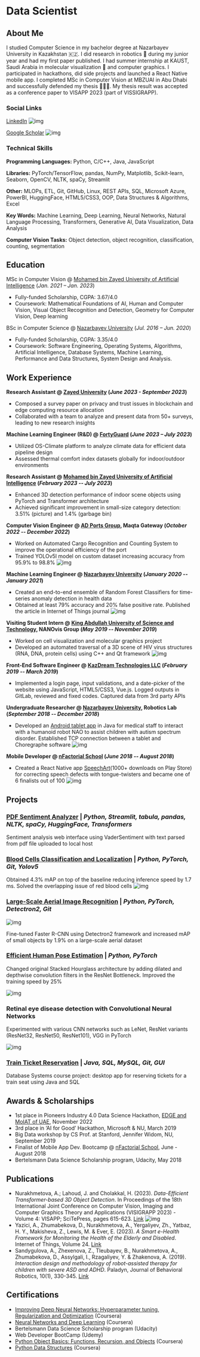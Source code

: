 # Data Scientist

## About Me
I studied Computer Science in my bachelor degree at Nazarbayev University in Kazakhstan 🇰🇿. I did research in robotics 🤖 during my junior year and had my first paper published. I had summer internship at KAUST, Saudi Arabia in molecular visualization 🧬 and computer graphics. I participated in hackathons, did side projects and launched a React Native mobile app.  I completed MSc in Computer Vision at MBZUAI in Abu Dhabi and successfully defended my thesis 👩🏻‍🎓. My thesis result was accepted as a conference paper to VISAPP 2023 (part of VISSIGRAPP).

### Social Links
[LinkedIn](https://www.linkedin.com/in/nurakhmetova/)
![img](assets/img/linkedin.png)

[Google Scholar](https://scholar.google.com/citations?hl=en&user=yfIe898AAAAJ)
![img](assets/img/graduation-cap.png)

### Technical Skills
**Programming Languages:** Python, C/C++, Java, JavaScript

**Libraries:** PyTorch/TensorFlow, pandas, NumPy, Matplotlib, Scikit-learn, Seaborn, OpenCV, NLTK, spaCy, Streamlit

**Other:** MLOPs, ETL, Git, GitHub, Linux, REST APIs, SQL, Microsoft Azure, PowerBI, HuggingFace, HTML5/CSS3, OOP, Data Structures & Algorithms, Excel

**Key Words:** Machine Learning, Deep Learning, Neural Networks, Natural Language Processing, Transformers, Generative AI, Data Visualization, Data Analysis

**Computer Vision Tasks:** Object detection, object recognition, classification, counting, segmentation

## Education
MSc in Computer Vision @ [Mohamed bin Zayed University of Artificial Intelligence](https://mbzuai.ac.ae)  (_Jan. 2021 – Jan. 2023_)
- Fully-funded Scholarship, CGPA: 3.67/4.0
- Coursework: Mathematical Foundations of AI, Human and Computer Vision, Visual Object Recognition and Detection, Geometry for Computer Vision, Deep learning
  
BSc in Computer Science @ [Nazarbayev University](https://nu.edu.kz) (_Jul. 2016 – Jun. 2020_)
- Fully-funded Scholarship, CGPA: 3.35/4.0
- Coursework: Software Engineering, Operating Systems, Algorithms, Artificial Intelligence, Database Systems, Machine Learning, Performance and Data Structures, System Design and Analysis.

## Work Experience
**Research Assistant @ [Zayed University](https://zu.ac.ae) (_June 2023 - September 2023_)** 
- Composed a survey paper on privacy and trust issues in blockchain and edge computing resource allocation
- Collaborated with a team to analyze and present data from 50+ surveys, leading to new research insights

**Machine Learning Engineer (R&D) @ [FortyGuard](https://fortyguard.com) (_June 2023 – July 2023_)**
- Utilized OS-Climate platform to analyze climate data for efficient data pipeline design
- Assessed thermal comfort index datasets globally for indoor/outdoor environments

**Research Assistant @ [Mohamed bin Zayed University of Artificial Intelligence](https://mbzuai.ac.ae) (_February 2023 -- July 2023_)**
- Enhanced 3D detection performance of indoor scene objects using PyTorch and Transformer architecture
- Achieved significant improvement in small-size category detection: 3.51% (picture) and 1.4% (garbage bin)

**Computer Vision Engineer @ [AD Ports Group](https://www.adportsgroup.com/), Maqta Gateway (_October 2022 -- December 2022_)**
- Worked on Automated Cargo Recognition and Counting System to improve the operational efficiency of the port
- Trained YOLOv5l model on custom dataset increasing accuracy from 95.9% to 98.8%
![img](assets/img/adports.png)

**Machine Learning Engineer @ [Nazarbayev University](https://nu.edu.kz/) (_January 2020 -- January 2021_)**
- Created an end-to-end ensemble of Random Forest Classifiers for time-series anomaly detection in health data
- Obtained at least 79% accuracy and 20% false positive rate. Published the article in Internet of Things journal
![img](assets/img/elsevier.png)

**Visiting Student Intern @ [King Abdullah University of Science and Technology](https://www.kaust.edu.sa/), NANOvis Group (_May 2019 -- November 2019_)**
- Worked on cell visualization and molecular graphics project
- Developed an automated traversal of a 3D scene of HIV virus structures (RNA, DNA, protein cells) using C++ and Qt framework
![img](assets/img/kaust.jpeg)

**Front-End Software Engineer @ [KazDream Technologies LLC](https://www.kazdream.kz) (_February 2019 -- March 2019_)**
- Implemented a login page, input validations, and a date-picker of the website using JavaScript, HTML5/CSS3, Vue.js. Logged outputs in GitLab, reviewed and fixed codes. Captured data from 3rd party APIs

**Undergraduate Researcher @ [Nazarbayev University](https://nu.edu.kz/), Robotics Lab (_September 2018 -- December 2018_)**
- Developed an [Android tablet app](https://github.com/Aydana1/Android_App_Nao_RemoteControl) in Java for medical staff to interact with a humanoid robot NAO to assist children with autism spectrum disorder. Established TCP connection between a tablet and  Choregraphe software
![img](assets/img/nao.png)

**Mobile Developer @ [nFactorial School](https://www.nfactorial.school/) (_June 2018 -- August 2018_)**
- Created a React Native app [SpeechArt](https://github.com/Aydana1/SpeechArt)(1000+ downloads on Play Store) for correcting speech defects with tongue-twisters and became one of 6 finalists out of 100
![img](assets/img/speechart.jpeg)

## Projects
### [PDF Sentiment Analyzer](https://github.com/Aydana1/NLP_Sentiment_analysis) | _Python, Streamlit, tabula, pandas, NLTK, spaCy, HuggingFace, Transformers_

Sentiment analysis web interface using VaderSentiment with text parsed from pdf file uploaded to local host 

### [Blood Cells Classification and Localization](https://github.com/Aydana1/Enhancing_YOLOv5l) | _Python, PyTorch, Git, Yolov5_

Obtained 4.3% mAP on top of the baseline reducing inference speed by 1.7 ms. Solved the overlapping issue of red blood cells 
![img](assets/img/yolo_vs_base.png)

### [Large-Scale Aerial Image Recognition](https://drive.google.com/file/d/1v2-A-zfaRUac3rxw5UuM6IUqNB0qE0c7/view?usp=sharing) | _Python, PyTorch, Detectron2, Git_

![img](assets/img/aeral_imgs.png)

Fine-tuned Faster R-CNN using Detectron2 framework and increased mAP of small objects by 1.9% on a large-scale aerial dataset

### [Efficient Human Pose Estimation](https://mbzuaiac-my.sharepoint.com/:p:/g/personal/fatima_albreiki_mbzuai_ac_ae/ET2Fa51ZLStCgRFH_NYfdbgB2Uoqm2YxpkeXx-cd8_rvng?e=lqwldkhttps://github.com/Aydana1/TrainTicketing) | _Python, PyTorch_ 

Changed original Stacked Hourglass architecture by adding dilated and depthwise convolution filters in the ResNet Bottleneck. Improved the training speed by 25%

![img](assets/img/pose-est.png)

### Retinal eye disease detection with Convolutional Neural Networks

Experimented with various CNN networks such as LeNet, ResNet variants (ResNet32, ResNet50, ResNet101), VGG in PyTorch

![img](assets/img/retinopathy.jpeg)

### [Train Ticket Reservation](https://github.com/Aydana1/TrainTicketing) | _Java, SQL, MySQL, Git, GUI_

Database Systems course project: desktop app for reserving tickets for a train seat using Java and SQL

## Awards & Scholarships
- 1st place in Pioneers Industry 4.0 Data Science Hackathon, [EDGE and MoIAT of UAE](https://edgegroup.ae/news/ministry-industry-and-advanced-technology-and-edge-launch-pioneers-40-hackathon-series-advance), November 2022
- 3rd place in ‘AI for Good’ Hackathon, Microsoft & NU, March 2019
- Big Data workshop by CS Prof. at Stanford, Jennifer Widom, NU, September 2019
- Finalist of Mobile App Dev. Bootcamp @ [nFactorial School](https://www.nfactorial.school/), June - August 2018
- Bertelsmann Data Science Scholarship program, Udacity, May 2018

## Publications
- Nurakhmetova, A.; Lahoud, J. and Cholakkal, H. (2023). _Data-Efficient Transformer-based 3D Object Detection_. In Proceedings of the 18th International Joint Conference on Computer Vision, Imaging and Computer Graphics Theory and Applications (VISIGRAPP 2023) - Volume 4: VISAPP; SciTePress, pages 615-623. [Link](https://doi.org/10.5220/0011673200003417)
![img](assets/img/visapp_3d.png)
- Yazici, A., Zhumabekova, D., Nurakhmetova, A., Yergaliyev, Zh., Yatbaz, H. Y.,  Makisheva, Z., Lewis, M. & Ever, E. (2023). _A Smart e-Health Framework for Monitoring the Health of the Elderly and Disabled_. Internet of Things, Volume 24. [Link](https://doi.org/10.1016/j.iot.2023.100971)
- Sandygulova, A., Zhexenova, Z., Tleubayev, B., Nurakhmetova, A., Zhumabekova, D., Assylgali, I., Rzagaliyev, Y. \& Zhakenova, A. (2019). _Interaction design and methodology of robot-assisted therapy for children with severe ASD and ADHD_. Paladyn, Journal of Behavioral Robotics, 10(1), 330-345. [Link](https://doi.org/10.1515/pjbr-2019-0027)

## Certifications
- [Improving Deep Neural Networks: Hyperparameter tuning, Regularization and Optimization](https://www.coursera.org/account/accomplishments/verify/9MB8V8BM8FKL) (Coursera)
- [Neural Networks and Deep Learning](https://coursera.org/share/fdb61da55276c3e9bcf31bdda4d48f2f) (Coursera)
- Bertelsmann Data Science Scholarship program (Udacity)
- Web Developer BootCamp (Udemy)
- [Python Object Basics: Functions, Recursion, and Objects](https://coursera.org/share/c445d5a4b433433c97d3fa10d85d1abf) (Coursera)
- [Python Data Structures](https://coursera.org/share/20e0d86355ac4bb3ec6465512e623d8f) (Coursera)
